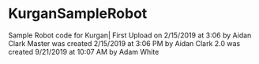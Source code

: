 # KurganSampleRobot
Sample Robot code for Kurgan| First Upload on 2/15/2019 at 3:06 by Aidan Clark
Master was created 2/15/2019 at 3:06 PM by Aidan Clark
2.0 was created 9/21/2019 at 10:07 AM by Adam White

